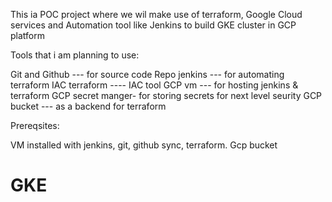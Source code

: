  This ia POC project where we wil make use of terraform, Google Cloud services and Automation 
tool like Jenkins to build GKE cluster in GCP platform

Tools that i am planning to use:

Git and Github --- for source code Repo
jenkins --- for automating terraform IAC
terraform ---- IAC tool
GCP vm --- for hosting jenkins & terraform 
GCP secret manger-  for storing secrets for next level seurity
GCP bucket --- as a  backend for terraform 


Prereqsites:

VM installed with jenkins, git, github sync, terraform.
Gcp bucket

# GKE
